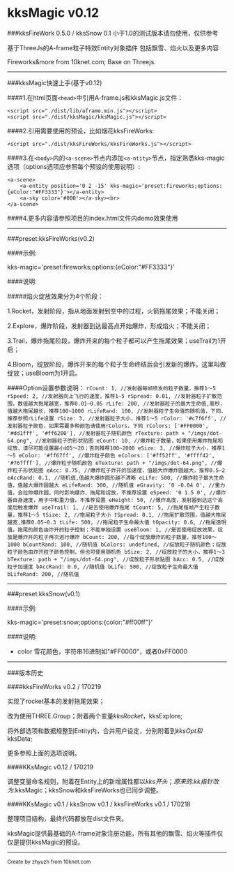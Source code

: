 # kksMagic v0.12 
###kksFireWork 0.5.0 / kksSnow 0.1
小于1.0的测试版本请勿使用，仅供参考

基于ThreeJs的A-frame粒子特效Entity对象插件
包括飘雪、焰火以及更多内容

Fireworks&more from 10knet.com; Base on Threejs.

---
###kksMagic快速上手(基于v0.12)

####1.在html页面`<head>`中引用A-frame.js和kksMagic.js文件：

    <script src="./dist/lib/aframe.min.js"></script>
    <script src="./dist/kksMagic/kksMagic.js"></script>
    
####2.引用需要使用的预设，比如烟花kksFireWorks:

    <script src="./dist/kksFireWorks/kksFireWorks.js"></script>
    
####3.在`<body>`内的`<a-scene>`节点内添加`<a-ntity>`节点，指定熟悉kks-magic选项（options选项应参照每个预设的使用说明）:


    <a-scene>
        <a-entity position='0 2 -15' kks-magic='preset:fireworks;options:{eColor:"#FF3333"}'></a-entity>
        <a-sky color='#000'></a-sky><br>
    </a-scene>
    
####4.更多内容请参照项目的index.html文件内demo效果使用

---

###preset:kksFireWorks(v0.2)

####示例:

kks-magic='preset:fireworks;options:{eColor:"#FF3333"}'

####说明:

#####焰火绽放效果分为4个阶段：

1.Rocket，发射阶段，指从地面发射到空中的过程，火箭拖尾效果；不能关闭；

2.Explore，爆炸阶段，发射器到达最高点开始爆炸，形成焰火；不能关闭；

3.Trail，爆炸拖尾阶段，爆炸开来的每个粒子都可以产生拖尾效果；useTrail为1开启；

4.Bloom，绽放阶段，爆炸开来的每个粒子生命终结后会引发新的爆炸，这里叫做绽放；useBloom为1开启。

####Option设置参数说明：
`
rCount: 1, //发射器每帧喷发的粒子数量，推荐1～5
rSpeed: 2, //发射器向上飞行的速度，推荐1~5
rSpread: 0.01, //发射器粒子扩散范围，数值越大拖尾越宽，推荐0.01~0.05
rLife: 200, //发射器粒子的最大生命值,毫秒，值越大拖尾越长，推荐100~1000
rLifeRand: 100, //发射器粒子生命值的随机值，下同，推荐参照rLife设置
rSize: 3, //发射器粒子大小，推荐1～5
rColor: '#c7f6ff', //发射器粒子颜色，如果需要多种颜色请使用rColors，下同
rColors: ['#FF0000', '#dd1fff', '#ff6200'], //发射器粒子随机颜色
rTexture: path + "/imgs/dot-64.png", //发射器粒子的形状贴图
eCount: 10, //爆炸粒子数量，如果使用爆炸拖尾和绽放，请尽可能设置最小如5～20；否则推荐100~2000
eSize: 3, //爆炸粒子大小，推荐1～5
eColor: '#ff67ff', //爆炸粒子颜色
eColors: ['#ff52ff', '#ffff42', '#76ffff'], //爆炸粒子随机颜色
eTexture: path + "/imgs/dot-64.png", //爆炸粒子形状贴图
eAcc: 0.75, //爆炸粒子炸开的加速度，值越大炸爆炸圆越大，推荐0.5~2
eAccRand: 0.1, //随机值,值越大爆炸圆形越不清晰
eLife: 500, //爆炸粒子最大生命值，值越大爆炸圆越大
eLifeRand: 300, //随机值
eGravity: '0 -0.04 0', //重力值，会拉伸爆炸圆，同时影响爆炸、拖尾和绽放，不推荐设置
eSpeed: '0 1.5 0', //爆炸器自身速度，用于中和重力值，不推荐设置
eHeight: 50, //爆炸高度，发射器到达这个高度后触发爆炸
useTrail: 1, //是否使用爆炸拖尾
tCount: 5, //拖尾每帧产生粒子数量，推荐1～5
tSize: 2, //拖尾粒子大小
tSpread: 0.1, //拖尾扩散范围，值越大拖尾越宽,推荐0.05~0.3
tLife: 500, //拖尾粒子生命最大值
tOpacity: 0.6, //拖尾透明值。拖尾的颜色由炸开的粒子控制；不能单独设置
useBloom: 1, //是否使用绽放效果，绽放是爆炸开的粒子再次进行爆炸
bCount: 200, //每个绽放爆炸的粒子数量，推荐100～1000
bCountRand: 100, //随机值
bColors: undefined, //绽放粒子随机颜色；绽放粒子颜色由炸开粒子颜色控制，但也可使用随机色
bSize: 2, //绽放粒子的大小，推荐1～3
bTexture: path + "/imgs/dot-64.png", //绽放粒子形状贴图
bAcc: 0.5, //绽放粒子加速度
bAccRand: 0.0, //随机值
bLife: 500, //绽放粒子生命最大值
bLifeRand: 200, //随机值
`

---

###preset:kksSnow(v0.1)

####示例:

kks-magic='preset:snow;options:{color:"#ff00ff"}'

####说明:

* color 雪花颜色，字符串16进制如"#FF0000"，或者0xFF0000


---
###版本历史

####kksFireWorks v0.2 / 170219

实现了rocket基本的发射拖尾效果；

改为使用THREE.Group；附着两个变量$kksRocket，$kksExplore;

将外部选项和数据规整到Entity内，合并用户设定，分别附着到$kksOpt和$kksData;

更多参照上面的选项说明。

####KKsMagic v0.12 / 170219

调整变量命名规则，附着在Entity上的新增属性都以$kks开头；原来的.kk指针改为.$kksMagic；kksSnow和kksFireWorks也已同步调整。

####KKsMagic v0.1 / kksSnow v0.1 / kksFireWorks v0.1 / 170218

整理项目结构，最终代码都放在dist文件夹。

kksMagic提供最基础的A-frame对象注册功能，所有其他的飘雪、焰火等插件仅仅是提供kksMagic的预设。

---
<small>Create by zhyuzh from 10knet.com</small>


